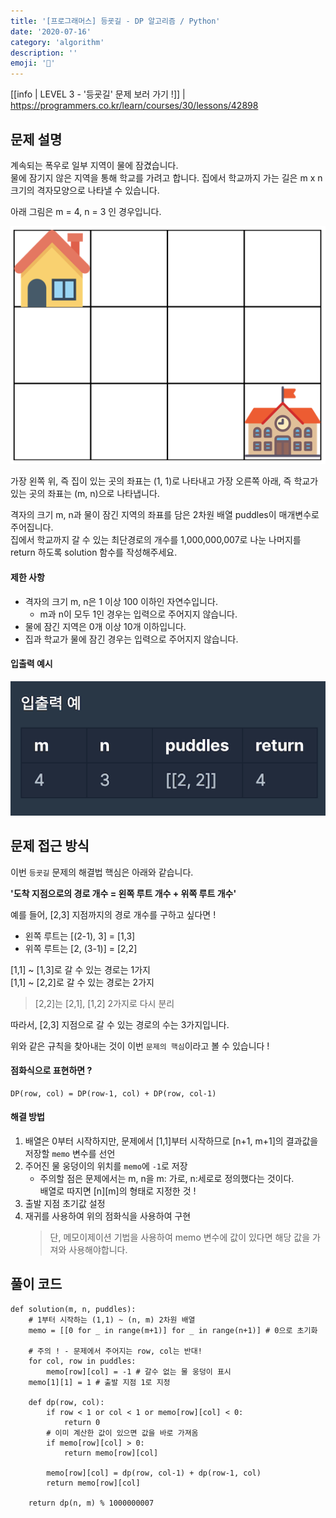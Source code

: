 ```yaml
---
title: '[프로그래머스] 등굣길 - DP 알고리즘 / Python'
date: '2020-07-16'
category: 'algorithm'
description: ''
emoji: '🚌'
---
```


[[info | LEVEL 3 - '등굣길' 문제 보러 가기 !]]
| https://programmers.co.kr/learn/courses/30/lessons/42898


## 문제 설명

계속되는 폭우로 일부 지역이 물에 잠겼습니다.  
물에 잠기지 않은 지역을 통해 학교를 가려고 합니다. 집에서 학교까지 가는 길은 m x n 크기의 격자모양으로 나타낼 수 있습니다.

아래 그림은 m = 4, n = 3 인 경우입니다.

![문제](./images/problem-image.png)

가장 왼쪽 위, 즉 집이 있는 곳의 좌표는 (1, 1)로 나타내고 가장 오른쪽 아래, 즉 학교가 있는 곳의 좌표는 (m, n)으로 나타냅니다.

격자의 크기 m, n과 물이 잠긴 지역의 좌표를 담은 2차원 배열 puddles이 매개변수로 주어집니다.  
집에서 학교까지 갈 수 있는 최단경로의 개수를 1,000,000,007로 나눈 나머지를 return 하도록 solution 함수를 작성해주세요.

#### 제한 사항

- 격자의 크기 m, n은 1 이상 100 이하인 자연수입니다.
    - m과 n이 모두 1인 경우는 입력으로 주어지지 않습니다.
- 물에 잠긴 지역은 0개 이상 10개 이하입니다.
- 집과 학교가 물에 잠긴 경우는 입력으로 주어지지 않습니다.

#### 입출력 예시

![예시](./images/problem-example.png)

## 문제 접근 방식

이번 `등굣길` 문제의 해결법 핵심은 아래와 같습니다.

**'도착 지점으로의 경로 개수 = 왼쪽 루트 개수 + 위쪽 루트 개수'**

예를 들어, [2,3] 지점까지의 경로 개수를 구하고 싶다면 !  

- 왼쪽 루트는 [(2-1), 3] = [1,3]
- 위쪽 루트는 [2, (3-1)] = [2,2]

[1,1] ~ [1,3]로 갈 수 있는 경로는 1가지  
[1,1] ~ [2,2]로 갈 수 있는 경로는 2가지  

> [2,2]는 [2,1], [1,2] 2가지로 다시 분리

따라서, [2,3] 지점으로 갈 수 있는 경로의 수는 3가지입니다.

위와 같은 규칙을 찾아내는 것이 이번 `문제의 핵심`이라고 볼 수 있습니다 !

#### 점화식으로 표현하면 ?

```
DP(row, col) = DP(row-1, col) + DP(row, col-1)
```

#### 해결 방법

1. 배열은 0부터 시작하지만, 문제에서 [1,1]부터 시작하므로 [n+1, m+1]의 결과값을 저장할 `memo` 변수를 선언
2. 주어진 물 웅덩이의 위치를 `memo`에 `-1`로 저장
    - 주의할 점은 문제에서는 m, n을 m: 가로, n:세로로 정의했다는 것이다.  
      배열로 따지면 [n][m]의 형태로 지정한 것 !
3. 출발 지점 초기값 설정
4. 재귀를 사용하여 위의 점화식을 사용하여 구현 
    > 단, 메모이제이션 기법을 사용하여 memo 변수에 값이 있다면 해당 값을 가져와 사용해야합니다.

## 풀이 코드

```python:title=Python
def solution(m, n, puddles):
    # 1부터 시작하는 (1,1) ~ (n, m) 2차원 배열
    memo = [[0 for _ in range(m+1)] for _ in range(n+1)] # 0으로 초기화

    # 주의 ! - 문제에서 주어지는 row, col는 반대!
    for col, row in puddles: 
        memo[row][col] = -1 # 갈수 없는 물 웅덩이 표시
    memo[1][1] = 1 # 출발 지점 1로 지정
    
    def dp(row, col):
        if row < 1 or col < 1 or memo[row][col] < 0: 
            return 0
        # 이미 계산한 값이 있으면 값을 바로 가져옴
        if memo[row][col] > 0: 
            return memo[row][col]

        memo[row][col] = dp(row, col-1) + dp(row-1, col)
        return memo[row][col]
    
    return dp(n, m) % 1000000007
```